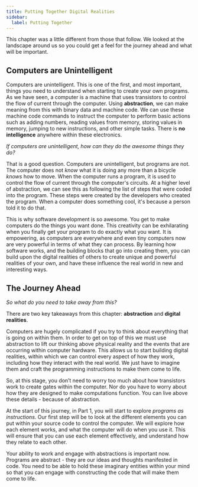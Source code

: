 ```yaml
---
title: Putting Together Digital Realities
sidebar:
  label: Putting Together
---
```


This chapter was a little different from those that follow. We looked at the landscape around us so you could get a feel for the journey ahead and what will be important.

## Computers are Unintelligent

Computers are unintelligent. This is one of the first, and most important, things you need to understand when starting to create your own programs. As we have seen, a computer is a machine that uses transistors to control the flow of current through the computer. Using **abstraction**, we can make meaning from this with binary data and machine code. We can use these machine code commands to instruct the computer to perform basic actions such as adding numbers, reading values from memory, storing values in
memory, jumping to new instructions, and other simple tasks. There is **no intelligence** anywhere within these electronics.

*If computers are unintelligent, how can they do the awesome things they do?*

That is a good question. Computers are unintelligent, but programs are not. The computer does not *know* what it is doing any more than a bicycle *knows* how to move. When the computer runs a program, it is used to control the flow of current through the computer's circuits. At a higher level of abstraction, we can see this as following the list of steps that were coded into the program. These steps were created by the developers who created the program. When a computer does something cool, it's because a person told it to do that.

This is why software development is so awesome. You get to make computers do the things you want done. This creativity can be exhilarating when you finally get your program to do exactly what you want. It is empowering, as computers are everywhere and even tiny computers now are very powerful in terms of what they can process. By learning how software works, and the building blocks that go into creating them, you can build upon the digital realities of others to create unique and powerful realities of your own, and have these influence the real world in new and interesting ways.

## The Journey Ahead

*So what do you need to take away from this?*

There are two key takeaways from this chapter: **abstraction** and **digital realities**.

Computers are hugely complicated if you try to think about everything that is going on within them. In order to get on top of this we must use abstraction to lift our thinking above physical reality and the events that are occurring within computer hardware. This allows us to start building digital realities, within which we can control every aspect of how they work, including how they interact with the real world. We just have to imagine them and craft the programming instructions to make them come to life.

So, at this stage, you don’t need to worry too much about how transistors work to create gates within the computer. Nor do you have to worry about how they are designed to make computations function. You can live above these details - because of abstraction.

At the start of this journey, in Part 1, you will start to explore *programs as instructions*. Our first step will be to look at the different elements you can put within your source code to control the computer. We will explore how each element works, and what the computer will do when you use it. This will ensure that you can use each element effectively, and understand how they relate to each other.

Your ability to work and engage with abstractions is important now. Programs are abstract - they are our ideas and thoughts manifested in code. You need to be able to hold these imaginary entities within your mind so that you can engage with constructing the code that will make them come to life.
